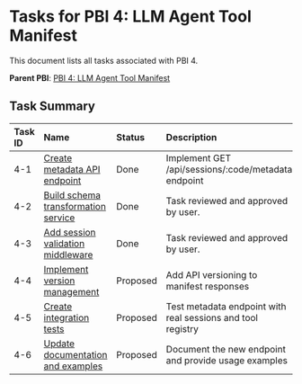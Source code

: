 # Tasks for PBI 4: LLM Agent Tool Manifest

This document lists all tasks associated with PBI 4.

**Parent PBI**: [PBI 4: LLM Agent Tool Manifest](./prd.md)

## Task Summary

| Task ID | Name                                     | Status   | Description                        |
| :------ | :--------------------------------------- | :------- | :--------------------------------- |
| 4-1     | [Create metadata API endpoint](./4-1.md) | Done | Implement GET /api/sessions/:code/metadata endpoint |
| 4-2     | [Build schema transformation service](./4-2.md) | Done | Task reviewed and approved by user. |
| 4-3     | [Add session validation middleware](./4-3.md) | Done | Task reviewed and approved by user. |
| 4-4     | [Implement version management](./4-4.md) | Proposed | Add API versioning to manifest responses |
| 4-5     | [Create integration tests](./4-5.md) | Proposed | Test metadata endpoint with real sessions and tool registry |
| 4-6     | [Update documentation and examples](./4-6.md) | Proposed | Document the new endpoint and provide usage examples | 